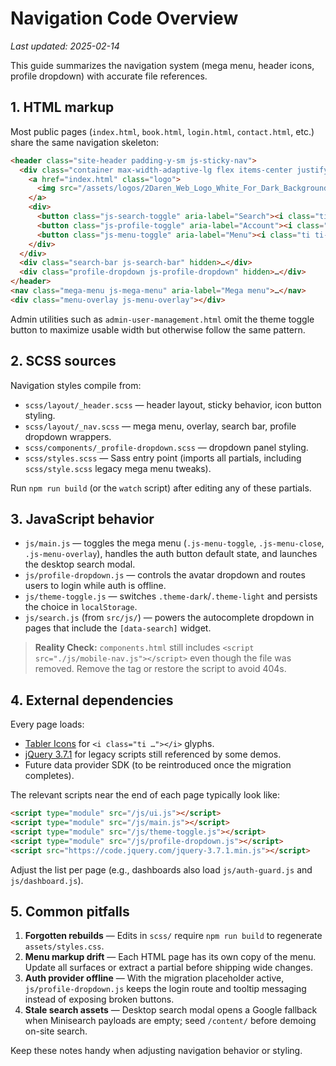 # Navigation Code Overview

_Last updated: 2025-02-14_

This guide summarizes the navigation system (mega menu, header icons, profile dropdown) with accurate file references.

## 1. HTML markup

Most public pages (`index.html`, `book.html`, `login.html`, `contact.html`, etc.) share the same navigation skeleton:

```html
<header class="site-header padding-y-sm js-sticky-nav">
  <div class="container max-width-adaptive-lg flex items-center justify-between">
    <a href="index.html" class="logo">
      <img src="/assets/logos/2Daren_Web_Logo_White_For_Dark_Background.png" alt="Daren Prince" />
    </a>
    <div>
      <button class="js-search-toggle" aria-label="Search"><i class="ti ti-search"></i></button>
      <button class="js-profile-toggle" aria-label="Account"><i class="ti ti-user"></i></button>
      <button class="js-menu-toggle" aria-label="Menu"><i class="ti ti-menu-2"></i></button>
    </div>
  </div>
  <div class="search-bar js-search-bar" hidden>…</div>
  <div class="profile-dropdown js-profile-dropdown" hidden>…</div>
</header>
<nav class="mega-menu js-mega-menu" aria-label="Mega menu">…</nav>
<div class="menu-overlay js-menu-overlay"></div>
```

Admin utilities such as `admin-user-management.html` omit the theme toggle button to maximize usable width but otherwise follow the same pattern.

## 2. SCSS sources

Navigation styles compile from:

- `scss/layout/_header.scss` — header layout, sticky behavior, icon button styling.
- `scss/layout/_nav.scss` — mega menu, overlay, search bar, profile dropdown wrappers.
- `scss/components/_profile-dropdown.scss` — dropdown panel styling.
- `scss/styles.scss` — Sass entry point (imports all partials, including `scss/style.scss` legacy mega menu tweaks).

Run `npm run build` (or the `watch` script) after editing any of these partials.

## 3. JavaScript behavior

- `js/main.js` — toggles the mega menu (`.js-menu-toggle`, `.js-menu-close`, `.js-menu-overlay`), handles the auth button default state, and launches the desktop search modal.
- `js/profile-dropdown.js` — controls the avatar dropdown and routes users to login while auth is offline.
- `js/theme-toggle.js` — switches `.theme-dark`/`.theme-light` and persists the choice in `localStorage`.
- `js/search.js` (from `src/js/`) — powers the autocomplete dropdown in pages that include the `[data-search]` widget.

> **Reality Check:** `components.html` still includes `<script src="./js/mobile-nav.js"></script>` even though the file was removed. Remove the tag or restore the script to avoid 404s.

## 4. External dependencies

Every page loads:

- [Tabler Icons](https://tabler.io/icons) for `<i class="ti …"></i>` glyphs.
- [jQuery 3.7.1](https://code.jquery.com/jquery-3.7.1.min.js) for legacy scripts still referenced by some demos.
- Future data provider SDK (to be reintroduced once the migration completes).

The relevant scripts near the end of each page typically look like:

```html
<script type="module" src="/js/ui.js"></script>
<script type="module" src="/js/main.js"></script>
<script type="module" src="/js/theme-toggle.js"></script>
<script type="module" src="/js/profile-dropdown.js"></script>
<script src="https://code.jquery.com/jquery-3.7.1.min.js"></script>
```

Adjust the list per page (e.g., dashboards also load `js/auth-guard.js` and `js/dashboard.js`).

## 5. Common pitfalls

1. **Forgotten rebuilds** — Edits in `scss/` require `npm run build` to regenerate `assets/styles.css`.
2. **Menu markup drift** — Each HTML page has its own copy of the menu. Update all surfaces or extract a partial before shipping wide changes.
3. **Auth provider offline** — With the migration placeholder active, `js/profile-dropdown.js` keeps the login route and tooltip messaging instead of exposing broken buttons.
4. **Stale search assets** — Desktop search modal opens a Google fallback when Minisearch payloads are empty; seed `/content/` before demoing on-site search.

Keep these notes handy when adjusting navigation behavior or styling.
